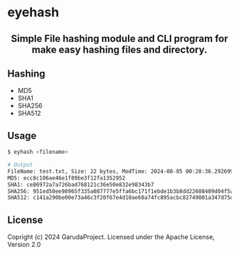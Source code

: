# eyehash

<center>

## Simple File hashing module and CLI program for make easy hashing files and directory.

</center>

## Hashing

- MD5
- SHA1
- SHA256
- SHA512

## Usage

```sh
$ eyhash <filename>

# Output
FileName: test.txt, Size: 22 bytes, ModTime: 2024-08-05 00:28:36.2926994 +0700 +07
MD5: ecc8c106ae46e1f89be3f12fa1352952
SHA1: ce86972a7a726bad768121c36e50e832e98343b7
SHA256: 951ed50ee98965f335a087777e5ffa6bc171f1ebde1b3b8dd22608409d04f5a2
SHA512: c141a290be00e73a46c3f20f67e4d10ae68a74fc895acbc82749001a347d75dcdf35b53a14752698a1517f8333bf82591ffe817bbb817d183768385cc59dbb9e
```

## License

Copright (c) 2024 GarudaProject. Licensed under the Apache License, Version 2.0
